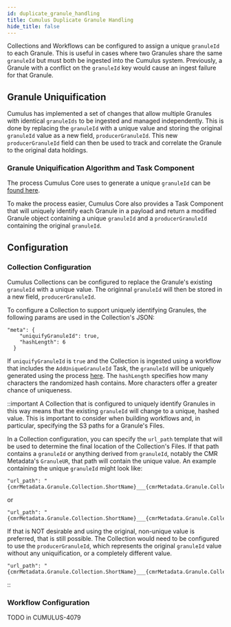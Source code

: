 ```yaml
---
id: duplicate_granule_handling
title: Cumulus Duplicate Granule Handling
hide_title: false
---
```


Collections and Workflows can be configured to assign a unique `granuleId` to each Granule. This is useful in cases where two Granules share the same `granuleId` but must both be ingested into the Cumulus system. Previously, a Granule with a conflict on the `granuleId` key would cause an ingest failure for that Granule.

## Granule Uniquification
Cumulus has implemented a set of changes that allow multiple Granules with identical `granuleIds` to be ingested and managed independently. This is done by replacing the `granuleId` with a unique value and storing the original `granuleId` value as a new field, `producerGranuleId`. This new `producerGranuleId` field can then be used to track and correlate the Granule to the original data holdings.

### Granule Uniquification Algorithm and Task Component
The process Cumulus Core uses to generate a unique `granuleId` can be [found here](https://github.com/nasa/cumulus/blob/feature/duplicate-granule-924/packages/ingest/src/granule.ts#L479-L487).

To make the process easier, Cumulus Core also provides a Task Component that will uniquely identify each Granule in a payload and return a modified Granule object containing a unique `granuleId` and a `producerGranuleId` containing the original `granuleId`.

## Configuration
### Collection Configuration
Cumulus Collections can be configured to replace the Granule's existing `granuleId` with a unique value. The originnal `granuleId` will then be stored in a new field, `producerGranuleId`.

To configure a Collection to support uniquely identifying Granules, the following params are used in the Collection's JSON:

```
"meta": {
    "uniquifyGranuleId": true,
    "hashLength": 6
  }
```

If `uniquifyGranuleId` is `true` and the Collection is ingested using a workflow that includes the `AddUniqueGranuleId` Task, the `granuleId` will be uniquely generated using the process [here](https://github.com/nasa/cumulus/blob/feature/duplicate-granule-924/packages/ingest/src/granule.ts#L479-L487). The `hashLength` specifies how many characters the randomized hash contains. More characters offer a greater chance of uniqueness.

::important
A Collection that is configured to uniquely identify Granules in this way means that the existing `granuleId` will change to a unique, hashed value. This is important to consider when building workflows and, in particular, specifying the S3 paths for a Granule's Files.

In a Collection configuration, you can specify the `url_path` template that will be used to determine the final location of the Collection's Files. If that path contains a `granuleId` or anything derived from `granuleId`, notably the CMR Metadata's `GranuleUR`, that path will contain the unique value. An example containing the unique `granuleId` might look like:

```
"url_path": "{cmrMetadata.Granule.Collection.ShortName}___{cmrMetadata.Granule.Collection.VersionId}/{granule.granuleId}",
```
or
```
"url_path": "{cmrMetadata.Granule.Collection.ShortName}___{cmrMetadata.Granule.Collection.VersionId}/{cmrMetadata.Granule.GranuleUR}",
```

If that is NOT desirable and using the original, non-unique value is preferred, that is still possible. The Collection would need to be configured to use the `producerGranuleId`, which represents the original `granuleId` value without any uniquification, or a completely different value.

```
"url_path": "{cmrMetadata.Granule.Collection.ShortName}___{cmrMetadata.Granule.Collection.VersionId}/{granule.producerGranuleId}/",
```
::

### Workflow Configuration

TODO in CUMULUS-4079